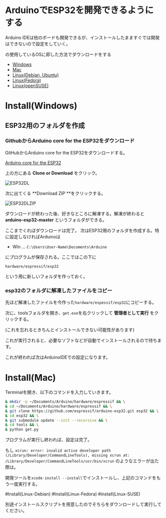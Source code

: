 # ArduinoでESP32を開発できるようにする

Arduino IDEは他のボードも開発できるが、インストールしたまますぐでは開発はできないので設定をしていく。

の使用しているOSに即した方法でダウンロードをする

- [Windows](#Install(Windows))
- [Mac](#Install(Mac))
- [Linux(Debian, Ubuntu)](#Install(Linux-Debian))
- [Linux(Fedora)](#Install(Linux-Fedora))
- [Linux(openSUSE)](#install(Linux-SUSE))


# Install(Windows)
## ESP32用のフォルダを作成

### GithubからArduino core for the ESP32をダウンロード

GitHubからArduino core for the ESP32をダウンロードする。

[Arduino core for the ESP32](https://github.com/espressif/arduino-esp32)

上の方にある **Clone or Download** をクリック。

![ESP32DL](../pic/ESP_dl.jpeg)

次に出てくる **Download ZIP **をクリックする。

![ESP32DLZIP](../pic/dl_zip.jpeg)

ダウンロードが終わった後、好きなところに解凍する。解凍が終わると **arduino-esp32-master** というフォルダができる。

ここまでくればダウンロードは完了。
次はESP32用のフォルダを作成する。特に設定しなければArduinoは

- Win ... `C:\Users\User-Name\Documents\Arduino`

にプログラムが保存される。ここではこの下に

``` 
hardware/espressif/esp32
```

という用に新しいフォルダを作っておく。

### esp32のフォルダに解凍したファイルをコピー

先ほど解凍したファイルを今作った`hardware/espessif/esp32`にコピーする。

次に、toolsフォルダを開き、`get.exe`を右クリックして **管理者として実行** をクリックする。

(これを忘れるときちんとインストールできない可能性があります)

これが実行されると、必要なソフトなどが自動でインストールされるので待ちます。

これが終われば次はArduinoIDEでの設定になります。

# Install(Mac)
Terminalを開き、以下のコマンドを入力していきます。

```install.sh
& mkdir -p ~/Documents/Arduino/hardware/espressif && \
& cd ~/Documents/Arduino/hardware/espressif && \
& git clone https://github.com/espressif/arduino-esp32.git esp32 && \
& cd esp32 && \
& git submodule update --init --recursive && \
& cd tools && \
& python get.py
```

プログラムが実行し終われば、設定は完了。

もし `xcrun: error: invalid active developer path (/Library/Developer/CommandLineTools), missing xcrun at: /Library/Developer/CommandLineTools/usr/bin/xcrun` のようなエラーが出た際は。

開発ツールを`xcode-install --install`でインストールし、上記のコマンドをもう一度実行する。


#Install(Linux-Debian)
#Install(Linux-Fedora)
#install(Linux-SUSE)

別途インストールスクリプトを用意したのでそちらをダウンロードして実行してください。


